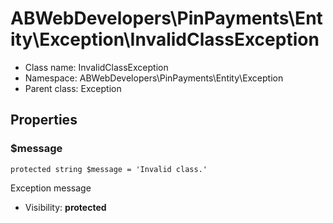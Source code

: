 ABWebDevelopers\PinPayments\Entity\Exception\InvalidClassException
===============






* Class name: InvalidClassException
* Namespace: ABWebDevelopers\PinPayments\Entity\Exception
* Parent class: Exception





Properties
----------


### $message

    protected string $message = 'Invalid class.'

Exception message



* Visibility: **protected**



